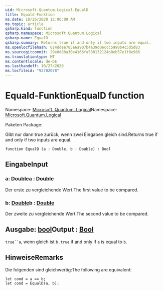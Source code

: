 ```yaml
---
uid: Microsoft.Quantum.Logical.EqualD
title: Equald-Funktion
ms.date: 10/26/2020 12:00:00 AM
ms.topic: article
qsharp.kind: function
qsharp.namespace: Microsoft.Quantum.Logical
qsharp.name: EqualD
qsharp.summary: Returns true if and only if two inputs are equal.
ms.openlocfilehash: 024ddee785a6a907b4a39d0eccc5990b4c5d5d83
ms.sourcegitcommit: 29e0d88a30e4166fa580132124b0eb57e1f0e986
ms.translationtype: MT
ms.contentlocale: de-DE
ms.lasthandoff: 10/27/2020
ms.locfileid: "92702078"
---
```

# <a name="equald-function"></a><span data-ttu-id="5f911-102">Equald-Funktion</span><span class="sxs-lookup"><span data-stu-id="5f911-102">EqualD function</span></span>

<span data-ttu-id="5f911-103">Namespace: [Microsoft. Quantum. Logical](xref:Microsoft.Quantum.Logical)</span><span class="sxs-lookup"><span data-stu-id="5f911-103">Namespace: [Microsoft.Quantum.Logical](xref:Microsoft.Quantum.Logical)</span></span>

<span data-ttu-id="5f911-104">Paketen [](https://nuget.org/packages/)</span><span class="sxs-lookup"><span data-stu-id="5f911-104">Package: [](https://nuget.org/packages/)</span></span>


<span data-ttu-id="5f911-105">Gibt nur dann true zurück, wenn zwei Eingaben gleich sind.</span><span class="sxs-lookup"><span data-stu-id="5f911-105">Returns true if and only if two inputs are equal.</span></span>

```qsharp
function EqualD (a : Double, b : Double) : Bool
```


## <a name="input"></a><span data-ttu-id="5f911-106">Eingabe</span><span class="sxs-lookup"><span data-stu-id="5f911-106">Input</span></span>

### <a name="a--double"></a><span data-ttu-id="5f911-107">a: [Double](xref:microsoft.quantum.lang-ref.double)</span><span class="sxs-lookup"><span data-stu-id="5f911-107">a : [Double](xref:microsoft.quantum.lang-ref.double)</span></span>

<span data-ttu-id="5f911-108">Der erste zu vergleichende Wert.</span><span class="sxs-lookup"><span data-stu-id="5f911-108">The first value to be compared.</span></span>


### <a name="b--double"></a><span data-ttu-id="5f911-109">b: [Double](xref:microsoft.quantum.lang-ref.double)</span><span class="sxs-lookup"><span data-stu-id="5f911-109">b : [Double](xref:microsoft.quantum.lang-ref.double)</span></span>

<span data-ttu-id="5f911-110">Der zweite zu vergleichende Wert.</span><span class="sxs-lookup"><span data-stu-id="5f911-110">The second value to be compared.</span></span>



## <a name="output--bool"></a><span data-ttu-id="5f911-111">Ausgabe: [bool](xref:microsoft.quantum.lang-ref.bool)</span><span class="sxs-lookup"><span data-stu-id="5f911-111">Output : [Bool](xref:microsoft.quantum.lang-ref.bool)</span></span>

<span data-ttu-id="5f911-112">`true``a`, wenn gleich ist `b` .</span><span class="sxs-lookup"><span data-stu-id="5f911-112">`true` if and only if `a` is equal to `b`.</span></span>

## <a name="remarks"></a><span data-ttu-id="5f911-113">Hinweise</span><span class="sxs-lookup"><span data-stu-id="5f911-113">Remarks</span></span>

<span data-ttu-id="5f911-114">Die folgenden sind gleichwertig:</span><span class="sxs-lookup"><span data-stu-id="5f911-114">The following are equivalent:</span></span>

```Q#
let cond = a == b;
let cond = EqualD(a, b);
```